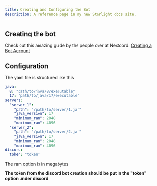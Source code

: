 ```yaml
---
title: Creating and Configuring the Bot
description: A reference page in my new Starlight docs site.
---
```


## Creating the bot

Check out this amazing guide by the people over at Nextcord: [Creating a Bot Account](https://docs.nextcord.dev/en/stable/discord.html)

## Configuration

The yaml file is structured like this

```yaml
java:
  8: "path/to/java/8/executable"
  17: "path/to/java/17/executable"
servers:
  "server_1":
    "path": "/path/to/server/1.jar"
    "java_version": 17
    "minimum_ram": 2048
    "maximum_ram": 4096
  "server_2":
    "path": "/path/to/server/2.jar"
    "java_version": 17
    "minimum_ram": 2048
    "maximum_ram": 4096
discord:
  token: "token"
```

The ram option is in megabytes

**The token from the discord bot creation should be put in the "token" option under discord**
